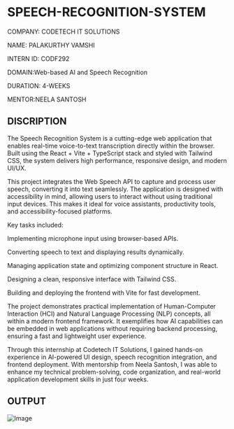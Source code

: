 # SPEECH-RECOGNITION-SYSTEM

COMPANY: CODETECH IT SOLUTIONS

NAME: PALAKURTHY VAMSHI

INTERN ID: CODF292

DOMAIN:Web-based AI and Speech Recognition

DURATION: 4-WEEKS

MENTOR:NEELA SANTOSH

## DISCRIPTION ##
The Speech Recognition System is a cutting-edge web application that enables real-time voice-to-text transcription directly within the browser. Built using the React + Vite + TypeScript stack and styled with Tailwind CSS, the system delivers high performance, responsive design, and modern UI/UX.

This project integrates the Web Speech API to capture and process user speech, converting it into text seamlessly. The application is designed with accessibility in mind, allowing users to interact without using traditional input devices. This makes it ideal for voice assistants, productivity tools, and accessibility-focused platforms.

Key tasks included:

Implementing microphone input using browser-based APIs.

Converting speech to text and displaying results dynamically.

Managing application state and optimizing component structure in React.

Designing a clean, responsive interface with Tailwind CSS.

Building and deploying the frontend with Vite for fast development.

The project demonstrates practical implementation of Human-Computer Interaction (HCI) and Natural Language Processing (NLP) concepts, all within a modern frontend framework. It exemplifies how AI capabilities can be embedded in web applications without requiring backend processing, ensuring a fast and lightweight user experience.

Through this internship at Codetech IT Solutions, I gained hands-on experience in AI-powered UI design, speech recognition integration, and frontend deployment. With mentorship from Neela Santosh, I was able to enhance my technical problem-solving, code organization, and real-world application development skills in just four weeks.

## OUTPUT ##
![Image](https://github.com/user-attachments/assets/5adfaf1d-c1b5-4f68-bb5e-37c6f4acbc46)
